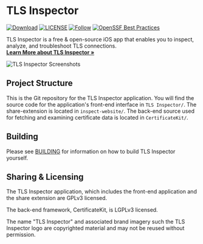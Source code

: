 # TLS Inspector

[![Download](https://img.shields.io/itunes/v/1100539810.svg?label=iTunes%20App%20Store&logo=apple&style=flat)](https://tlsinspector.com/download.html)
[![LICENSE](https://img.shields.io/github/license/tls-inspector/tls-inspector.svg?logo=gnu&style=flat)](https://github.com/ecnepsnai/ds/blob/app-store/LICENSE)
[![Follow](https://img.shields.io/mastodon/follow/109742126529751070?domain=https%3A%2F%2Finfosec.exchange&logo=mastodon&logoColor=white&style=flat)](https://infosec.exchange/@tlsinspector)
[![OpenSSF Best Practices](https://bestpractices.coreinfrastructure.org/projects/6942/badge)](https://bestpractices.coreinfrastructure.org/projects/6942)

TLS Inspector is a free & open-source iOS app that enables you to inspect, analyze, and troubleshoot TLS connections.  
**[Learn More about TLS Inspector »](https://tlsinspector.com/about.html)**

<img src="https://tlsinspector.com/assets/img/screenshots.webp" alt="TLS Inspector Screenshots" />

## Project Structure

This is the Git repository for the TLS Inspector application. You will find the source code for the application's front-end interface in `TLS Inspector/`. The share-extension is located in `inspect-website/`. The back-end source used for fetching and examining certificate data is located in `CertificateKit/`.

## Building

Please see [BUILDING](https://github.com/tls-inspector/tls-inspector/blob/app-store/BUILDING.md) for information on how to build TLS Inspector yourself.

## Sharing & Licensing

The TLS Inspector application, which includes the front-end application and the share extension are GPLv3 licensed.

The back-end framework, CertificateKit, is LGPLv3 licensed.

The name "TLS Inspector" and associated brand imagery such the TLS Inspector logo are copyrighted material and may not be reused without permission.
